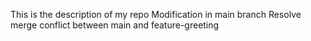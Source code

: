 This is the description of my repo
Modification in main branch
 Resolve merge conflict between main and feature-greeting